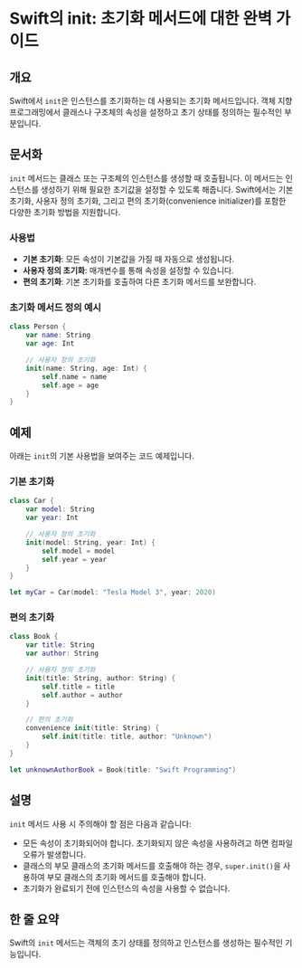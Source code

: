 <!--
Meta Description: # Swift의 init: 초기화 메서드에 대한 완벽 가이드 ## 개요 Swift에서 `init`은 인스턴스를 초기화하는 데 사용되는 초기화 메서드입니다. 객체 지향 프로그래밍에서 클래스나 구조체의 속성을 설정하고 초기 상태를 정의하는 필수적인 부분입니다. ## 문서화...
Meta Keywords: 초기화, init, string, title, self
-->

# Swift의 init: 초기화 메서드에 대한 완벽 가이드

## 개요
Swift에서 `init`은 인스턴스를 초기화하는 데 사용되는 초기화 메서드입니다. 객체 지향 프로그래밍에서 클래스나 구조체의 속성을 설정하고 초기 상태를 정의하는 필수적인 부분입니다.

## 문서화
`init` 메서드는 클래스 또는 구조체의 인스턴스를 생성할 때 호출됩니다. 이 메서드는 인스턴스를 생성하기 위해 필요한 초기값을 설정할 수 있도록 해줍니다. Swift에서는 기본 초기화, 사용자 정의 초기화, 그리고 편의 초기화(convenience initializer)를 포함한 다양한 초기화 방법을 지원합니다.

### 사용법
- **기본 초기화**: 모든 속성이 기본값을 가질 때 자동으로 생성됩니다.
- **사용자 정의 초기화**: 매개변수를 통해 속성을 설정할 수 있습니다.
- **편의 초기화**: 기본 초기화를 호출하여 다른 초기화 메서드를 보완합니다.

### 초기화 메서드 정의 예시
```swift
class Person {
    var name: String
    var age: Int

    // 사용자 정의 초기화
    init(name: String, age: Int) {
        self.name = name
        self.age = age
    }
}
```

## 예제
아래는 `init`의 기본 사용법을 보여주는 코드 예제입니다.

### 기본 초기화
```swift
class Car {
    var model: String
    var year: Int

    // 사용자 정의 초기화
    init(model: String, year: Int) {
        self.model = model
        self.year = year
    }
}

let myCar = Car(model: "Tesla Model 3", year: 2020)
```

### 편의 초기화
```swift
class Book {
    var title: String
    var author: String

    // 사용자 정의 초기화
    init(title: String, author: String) {
        self.title = title
        self.author = author
    }

    // 편의 초기화
    convenience init(title: String) {
        self.init(title: title, author: "Unknown")
    }
}

let unknownAuthorBook = Book(title: "Swift Programming")
```

## 설명
`init` 메서드 사용 시 주의해야 할 점은 다음과 같습니다:
- 모든 속성이 초기화되어야 합니다. 초기화되지 않은 속성을 사용하려고 하면 컴파일 오류가 발생합니다.
- 클래스의 부모 클래스의 초기화 메서드를 호출해야 하는 경우, `super.init()`을 사용하여 부모 클래스의 초기화 메서드를 호출해야 합니다.
- 초기화가 완료되기 전에 인스턴스의 속성을 사용할 수 없습니다.

## 한 줄 요약
Swift의 `init` 메서드는 객체의 초기 상태를 정의하고 인스턴스를 생성하는 필수적인 기능입니다.